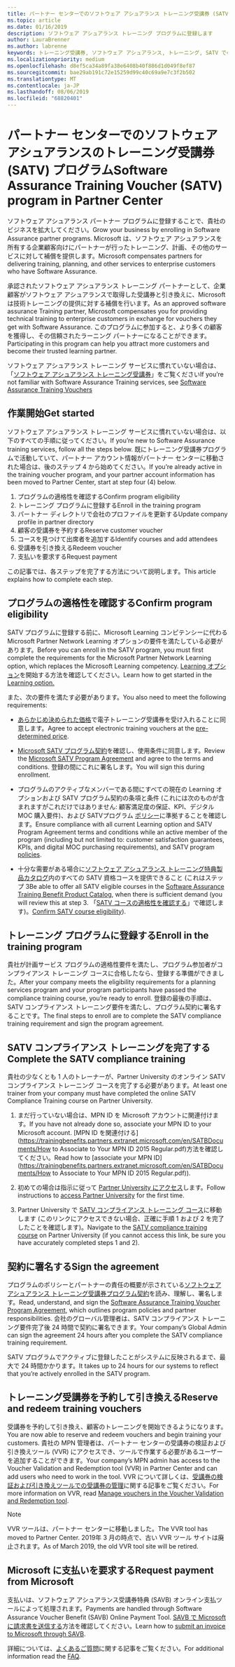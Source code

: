 ```yaml
---
title: パートナー センターでのソフトウェア アシュアランス トレーニング受講券 (SATV) プログラム | パートナー センター
ms.topic: article
ms.date: 01/16/2019
description: ソフトウェア アシュアランス トレーニング プログラムに登録します
author: LauraBrenner
ms.author: labrenne
keywords: トレーニング受講券, ソフトウェア アシュアランス, トレーニング, SATV での登録, SATV
ms.localizationpriority: medium
ms.openlocfilehash: d8ef5ca34a89fa38e6408b40f886d1d049f8ef87
ms.sourcegitcommit: bae29ab191c72e15259d99c40c69a9e7c3f2b502
ms.translationtype: MT
ms.contentlocale: ja-JP
ms.lasthandoff: 08/06/2019
ms.locfileid: "68820401"
---
```

# <a name="software-assurance-training-voucher-satv-program-in-partner-center"></a><span data-ttu-id="8e003-104">パートナー センターでのソフトウェア アシュアランスのトレーニング受講券 (SATV) プログラム</span><span class="sxs-lookup"><span data-stu-id="8e003-104">Software Assurance Training Voucher (SATV) program in Partner Center</span></span>

<span data-ttu-id="8e003-105">ソフトウェア アシュアランス パートナー プログラムに登録することで、貴社のビジネスを拡大してください。</span><span class="sxs-lookup"><span data-stu-id="8e003-105">Grow your business by enrolling in Software Assurance partner programs.</span></span> <span data-ttu-id="8e003-106">Microsoft は、ソフトウェア アシュアランスを所有する企業顧客向けにパートナーが行ったトレーニング、計画、その他のサービスに対して補償を提供します。</span><span class="sxs-lookup"><span data-stu-id="8e003-106">Microsoft compensates partners for delivering training, planning, and other services to enterprise customers who have Software Assurance.</span></span> 

<span data-ttu-id="8e003-107">承認されたソフトウェア アシュアランス トレーニング パートナーとして、企業顧客がソフトウェア アシュアランスで取得した受講券と引き換えに、Microsoft は技術トレーニングの提供に対する補償を行います。</span><span class="sxs-lookup"><span data-stu-id="8e003-107">As an approved software assurance Training partner, Microsoft compensates you for providing technical training to enterprise customers in exchange for vouchers they get with Software Assurance.</span></span> <span data-ttu-id="8e003-108">このプログラムに参加すると、より多くの顧客を獲得し、その信頼されたラーニング パートナーになることができます。</span><span class="sxs-lookup"><span data-stu-id="8e003-108">Participating in this program can help you attract more customers and become their trusted learning partner.</span></span>

<span data-ttu-id="8e003-109">ソフトウェア アシュアランス トレーニング サービスに慣れていない場合は、「[ソフトウェア アシュアランス トレーニング受講券](https://trainingbenefits.partners.extranet.microsoft.com/en/SATV/Pages/default.aspx)」をご覧ください</span><span class="sxs-lookup"><span data-stu-id="8e003-109">If you’re not familiar with Software Assurance Training services, see [Software Assurance Training Vouchers ](https://trainingbenefits.partners.extranet.microsoft.com/en/SATV/Pages/default.aspx)</span></span>

## <a name="get-started"></a><span data-ttu-id="8e003-110">作業開始</span><span class="sxs-lookup"><span data-stu-id="8e003-110">Get started</span></span>

<span data-ttu-id="8e003-111">ソフトウェア アシュアランス トレーニング サービスに慣れていない場合は、以下のすべての手順に従ってください。</span><span class="sxs-lookup"><span data-stu-id="8e003-111">If you’re new to Software Assurance training services, follow all the steps below.</span></span> <span data-ttu-id="8e003-112">既にトレーニング受講券プログラムで活動していて、パートナー アカウント情報がパートナー センターに移動された場合は、後のステップ 4 から始めてください。</span><span class="sxs-lookup"><span data-stu-id="8e003-112">If you’re already active in the training voucher program, and your partner account information has been moved to Partner Center, start at step four (4) below.</span></span> 

1. <span data-ttu-id="8e003-113">プログラムの適格性を確認する</span><span class="sxs-lookup"><span data-stu-id="8e003-113">Confirm program eligibility</span></span>
2. <span data-ttu-id="8e003-114">トレーニング プログラムに登録する</span><span class="sxs-lookup"><span data-stu-id="8e003-114">Enroll in the training program</span></span>
3. <span data-ttu-id="8e003-115">パートナー ディレクトリで会社のプロファイルを更新する</span><span class="sxs-lookup"><span data-stu-id="8e003-115">Update company profile in partner directory</span></span>
4. <span data-ttu-id="8e003-116">顧客の受講券を予約する</span><span class="sxs-lookup"><span data-stu-id="8e003-116">Reserve customer voucher</span></span>
5. <span data-ttu-id="8e003-117">コースを見つけて出席者を追加する</span><span class="sxs-lookup"><span data-stu-id="8e003-117">Identify courses and add attendees</span></span>
6. <span data-ttu-id="8e003-118">受講券を引き換える</span><span class="sxs-lookup"><span data-stu-id="8e003-118">Redeem voucher</span></span>
7. <span data-ttu-id="8e003-119">支払いを要求する</span><span class="sxs-lookup"><span data-stu-id="8e003-119">Request payment</span></span>

<span data-ttu-id="8e003-120">この記事では、各ステップを完了する方法について説明します。</span><span class="sxs-lookup"><span data-stu-id="8e003-120">This article explains how to complete each step.</span></span>

## <a name="confirm-program-eligibility"></a><span data-ttu-id="8e003-121">プログラムの適格性を確認する</span><span class="sxs-lookup"><span data-stu-id="8e003-121">Confirm program eligibility</span></span>

<span data-ttu-id="8e003-122">SATV プログラムに登録する前に、Microsoft Learning コンピテンシーに代わる Microsoft Partner Network Learning オプションの要件を満たしている必要があります。</span><span class="sxs-lookup"><span data-stu-id="8e003-122">Before you can enroll in the SATV program, you must first complete the requirements for the Microsoft Partner Network Learning option, which replaces the Microsoft Learning competency.</span></span> <span data-ttu-id="8e003-123">[Learning オプション](https://partner.microsoft.com/marketing/details/learning-option-enrollment#/)を開始する方法を確認してください。</span><span class="sxs-lookup"><span data-stu-id="8e003-123">Learn how to get started in the [Learning option.](https://partner.microsoft.com/marketing/details/learning-option-enrollment#/)</span></span>

<span data-ttu-id="8e003-124">また、次の要件を満たす必要があります。</span><span class="sxs-lookup"><span data-stu-id="8e003-124">You also need to meet the following requirements:</span></span>

- <span data-ttu-id="8e003-125">[あらかじめ決められた価格](https://partner.microsoft.com/membership/satv-voucher-pricing)で電子トレーニング受講券を受け入れることに同意します。</span><span class="sxs-lookup"><span data-stu-id="8e003-125">Agree to accept electronic training vouchers at the [pre-determined price](https://partner.microsoft.com/membership/satv-voucher-pricing).</span></span>

- <span data-ttu-id="8e003-126">[Microsoft SATV プログラム契約](https://aka.ms/satv_legal_agreement)を確認し、使用条件に同意します。</span><span class="sxs-lookup"><span data-stu-id="8e003-126">Review the [Microsoft SATV Program Agreement](https://aka.ms/satv_legal_agreement) and agree to the terms and conditions.</span></span> <span data-ttu-id="8e003-127">登録の間にこれに署名します。</span><span class="sxs-lookup"><span data-stu-id="8e003-127">You will sign this during enrollment.</span></span> 

- <span data-ttu-id="8e003-128">プログラムのアクティブなメンバーである間にすべての現在の Learning オプションおよび SATV プログラム契約の条項と条件 (これには次のものが含まれますがこれだけではありません: 顧客満足度の保証、KPI、デジタル MOC 購入要件)、および SATVプログラム [ポリシー](https://trainingbenefits.partners.extranet.microsoft.com/en/SATV/Pages/ProgramPolicies.aspx)に準拠することを確認します。</span><span class="sxs-lookup"><span data-stu-id="8e003-128">Ensure compliance with all current Learning option and SATV Program Agreement terms and conditions while an active member of the program (including but not limited to: customer satisfaction guarantees, KPIs, and digital MOC purchasing requirements), and SATV program [policies](https://trainingbenefits.partners.extranet.microsoft.com/en/SATV/Pages/ProgramPolicies.aspx).</span></span>

- <span data-ttu-id="8e003-129">十分な需要がある場合に[ソフトウェア アシュアランス トレーニング特典製品カタログ](https://aka.ms/SATV_catalog)内のすべての SATV 資格コースを提供できること (これはステップ 3</span><span class="sxs-lookup"><span data-stu-id="8e003-129">Be able to offer all SATV eligible courses in the [Software Assurance Training Benefit Product Catalog](https://aka.ms/SATV_catalog), when there is sufficient demand (you will review this at step 3.</span></span> <span data-ttu-id="8e003-130">「[SATV コースの適格性を確認する](https://trainingbenefits.partners.extranet.microsoft.com/en/SATV/Pages/ConfirmEligibility.aspx)」で確認します)。</span><span class="sxs-lookup"><span data-stu-id="8e003-130">[Confirm SATV course eligibility](https://trainingbenefits.partners.extranet.microsoft.com/en/SATV/Pages/ConfirmEligibility.aspx)).</span></span>

## <a name="enroll-in-the-training-program"></a><span data-ttu-id="8e003-131">トレーニング プログラムに登録する</span><span class="sxs-lookup"><span data-stu-id="8e003-131">Enroll in the training program</span></span>

<span data-ttu-id="8e003-132">貴社が計画サービス プログラムの適格性要件を満たし、プログラム参加者がコンプライアンス トレーニング コースに合格したなら、登録する準備ができました。</span><span class="sxs-lookup"><span data-stu-id="8e003-132">After your company meets the eligibility requirements for a planning services program and your program participants have passed the compliance training course, you’re ready to enroll.</span></span> <span data-ttu-id="8e003-133">登録の最後の手順は、SATV コンプライアンス トレーニング要件を満たし、プログラム契約に署名することです。</span><span class="sxs-lookup"><span data-stu-id="8e003-133">The final steps to enroll are to complete the SATV compliance training requirement and sign the program agreement.</span></span>  

## <a name="complete-the-satv-compliance-training"></a><span data-ttu-id="8e003-134">SATV コンプライアンス トレーニングを完了する</span><span class="sxs-lookup"><span data-stu-id="8e003-134">Complete the SATV compliance training</span></span>

<span data-ttu-id="8e003-135">貴社の少なくとも 1 人のトレーナーが、Partner University のオンライン SATV コンプライアンス トレーニング コースを完了する必要があります。</span><span class="sxs-lookup"><span data-stu-id="8e003-135">At least one trainer from your company must have completed the online SATV Compliance Training course on Partner University.</span></span>
 
1. <span data-ttu-id="8e003-136">まだ行っていない場合は、MPN ID を Microsoft アカウントに関連付けます。</span><span class="sxs-lookup"><span data-stu-id="8e003-136">If you have not already done so, associate your MPN ID to your Microsoft account.</span></span> <span data-ttu-id="8e003-137">[MPN ID を関連付ける](https://trainingbenefits.partners.extranet.microsoft.com/en/SATBDocuments/How to Associate to Your MPN ID 2015 Regular.pdf)方法を確認してください。</span><span class="sxs-lookup"><span data-stu-id="8e003-137">Read how to [associate your MPN ID](https://trainingbenefits.partners.extranet.microsoft.com/en/SATBDocuments/How to Associate to Your MPN ID 2015 Regular.pdf)).</span></span>

2. <span data-ttu-id="8e003-138">初めての場合は指示に従って [Partner University にアクセス](https://trainingbenefits.partners.extranet.microsoft.com/en/SATBDocuments/Partner_University_on-boarding.pdf)します。</span><span class="sxs-lookup"><span data-stu-id="8e003-138">Follow instructions to [access Partner University](https://trainingbenefits.partners.extranet.microsoft.com/en/SATBDocuments/Partner_University_on-boarding.pdf) for the first time.</span></span>

3. <span data-ttu-id="8e003-139">Partner University で [SATV コンプライアンス トレーニング コース](https://partneruniversity.microsoft.com/?whr=uri:MicrosoftAccount&courseId=14461&scoId=dXsXmk7lB_2704778676)に移動します (このリンクにアクセスできない場合、正確に手順 1 および 2 を完了したことを確認します)。</span><span class="sxs-lookup"><span data-stu-id="8e003-139">Navigate to the [SATV compliance training course](https://partneruniversity.microsoft.com/?whr=uri:MicrosoftAccount&courseId=14461&scoId=dXsXmk7lB_2704778676) on Partner University (if you cannot access this link, be sure you have accurately completed steps 1 and 2).</span></span>  

## <a name="sign-the-agreement"></a><span data-ttu-id="8e003-140">契約に署名する</span><span class="sxs-lookup"><span data-stu-id="8e003-140">Sign the agreement</span></span>

<span data-ttu-id="8e003-141">プログラムのポリシーとパートナーの責任の概要が示されている[ソフトウェア アシュアランス トレーニング受講券プログラム契約](https://partners.microsoft.com/partnerprogram/Satv.aspx)を読み、理解し、署名します。</span><span class="sxs-lookup"><span data-stu-id="8e003-141">Read, understand, and sign the [Software Assurance Training Voucher Program Agreement](https://partners.microsoft.com/partnerprogram/Satv.aspx), which outlines program policies and partner responsibilities.</span></span> <span data-ttu-id="8e003-142">会社のグローバル管理者は、SATV コンプライアンス トレーニング要件完了後 24 時間で契約に署名できます。</span><span class="sxs-lookup"><span data-stu-id="8e003-142">Your company’s Global Admin can sign the agreement 24 hours after you complete the SATV compliance training requirement.</span></span>

<span data-ttu-id="8e003-143">SATV プログラムでアクティブに登録したことがシステムに反映されるまで、最大で 24 時間かかります。</span><span class="sxs-lookup"><span data-stu-id="8e003-143">It takes up to 24 hours for our systems to reflect that you’re actively enrolled in the SATV program.</span></span> 

## <a name="reserve-and-redeem-training-vouchers"></a><span data-ttu-id="8e003-144">トレーニング受講券を予約して引き換える</span><span class="sxs-lookup"><span data-stu-id="8e003-144">Reserve and redeem training vouchers</span></span>

<span data-ttu-id="8e003-145">受講券を予約して引き換え、顧客のトレーニングを開始できるようになります。</span><span class="sxs-lookup"><span data-stu-id="8e003-145">You are now able to reserve and redeem vouchers and begin training your customers.</span></span> <span data-ttu-id="8e003-146">貴社の MPN 管理者は、パートナー センターの受講券の検証および引き換えツール (VVR) にアクセスでき、ツールで作業する必要があるユーザーを追加することができます。</span><span class="sxs-lookup"><span data-stu-id="8e003-146">Your company’s MPN admin has access to the Voucher Validation and Redemption tool (VVR) in Partner Center and can add users who need to work in the tool.</span></span> <span data-ttu-id="8e003-147">VVR について詳しくは、[受講券の検証および引き換えツールでの受講券の管理](voucher-validation-tool.md)に関する記事をご覧ください。</span><span class="sxs-lookup"><span data-stu-id="8e003-147">For more information on VVR, read [Manage vouchers in the Voucher Validation and Redemption tool](voucher-validation-tool.md).</span></span>

>[!Note]
><span data-ttu-id="8e003-148">VVR ツールは、パートナー センターに移動しました。</span><span class="sxs-lookup"><span data-stu-id="8e003-148">The VVR tool has moved to Partner Center.</span></span> <span data-ttu-id="8e003-149">2019年 3 月の時点で、古い VVR ツール サイトは廃止されます。</span><span class="sxs-lookup"><span data-stu-id="8e003-149">As of March 2019, the old VVR tool site will be retired.</span></span>

## <a name="request-payment-from-microsoft"></a><span data-ttu-id="8e003-150">Microsoft に支払いを要求する</span><span class="sxs-lookup"><span data-stu-id="8e003-150">Request payment from Microsoft</span></span>

<span data-ttu-id="8e003-151">支払いは、ソフトウェア アシュアランス受講券特典 (SAVB) オンライン支払ツールによって処理されます。</span><span class="sxs-lookup"><span data-stu-id="8e003-151">Payments are handled through Software Assurance Voucher Benefit (SAVB) Online Payment Tool.</span></span>  <span data-ttu-id="8e003-152">[SAVB で Microsoft に請求書を送信する](https://trainingbenefits.partners.extranet.microsoft.com/en/SATV/Pages/GetPaid.aspx)方法を確認してください。</span><span class="sxs-lookup"><span data-stu-id="8e003-152">Learn how to [submit an invoice to Microsoft through SAVB](https://trainingbenefits.partners.extranet.microsoft.com/en/SATV/Pages/GetPaid.aspx).</span></span>

<span data-ttu-id="8e003-153">詳細については、[よくあるご質問](vvr-faq.md)に関する記事をご覧ください。</span><span class="sxs-lookup"><span data-stu-id="8e003-153">For additional information read the [FAQ](vvr-faq.md).</span></span>

